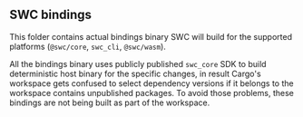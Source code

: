 ## SWC bindings

This folder contains actual bindings binary SWC will build for the supported
platforms (`@swc/core`, `swc_cli`, `@swc/wasm`).

All the bindings binary uses publicly published `swc_core` SDK to build
deterministic host binary for the specific changes, in result Cargo's workspace
gets confused to select dependency versions if it belongs to the workspace
contains unpublished packages. To avoid those problems, these bindings are not
being built as part of the workspace.
